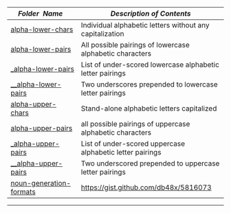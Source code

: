 |&nbsp;&nbsp;&nbsp;&nbsp;_Folder&nbsp;&nbsp;Name_&nbsp;&nbsp;&nbsp;&nbsp;| _Description of Contents_
|:----------------|--------------------------------------------------------------------------------------------------------------------------------------------------------
| [alpha-lower-chars](alpha-lower-chars) |  Individual alphabetic letters without any capitalization 
| [alpha-lower-pairs](alpha-lower-pairs) |  All possible pairings of lowercase alphabetic characters 
| [_alpha-lower-pairs](_alpha-lower-pairs) |  List of under-scored lowercase alphabetic letter pairings 
| [__alpha-lower-pairs](__alpha-lower-pairs) |  Two underscores prepended to lowercase letter pairings 
| [alpha-upper-chars](alpha-upper-chars) |  Stand-alone alphabetic letters capitalized 
| [alpha-upper-pairs](alpha-upper-pairs) |  all possible pairings of uppercase alphabetic characters 
| [_alpha-upper-pairs](_alpha-upper-pairs) |  List of under-scored uppercase alphabetic letter pairings 
| [__alpha-upper-pairs](__alpha-upper-pairs) |  Two underscored prepended to uppercase letter pairings 
| [noun-generation-formats](noun-generation-formats) |  <https://gist.github.com/db48x/5816073> 

* * *

